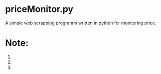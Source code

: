 # priceMonitor.py
A simple web scrapping programm written in python for monitoring price.

# Note:
1.
2.
3.
